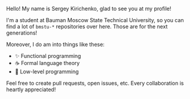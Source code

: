 Hello!
My name is Sergey Kirichenko, glad to see you at my profile!

I'm a student at Bauman Moscow State Technical University,
so you can find a lot of `bmstu-*` repositories over here.
Those are for the next generations!

Moreover, I do am into things like these:
- ✨ Functional programming
- ☕ Formal language theory
- 👾 Low-level programming

Feel free to create pull requests, open issues, etc.
Every collaboration is heartly appreciated!
